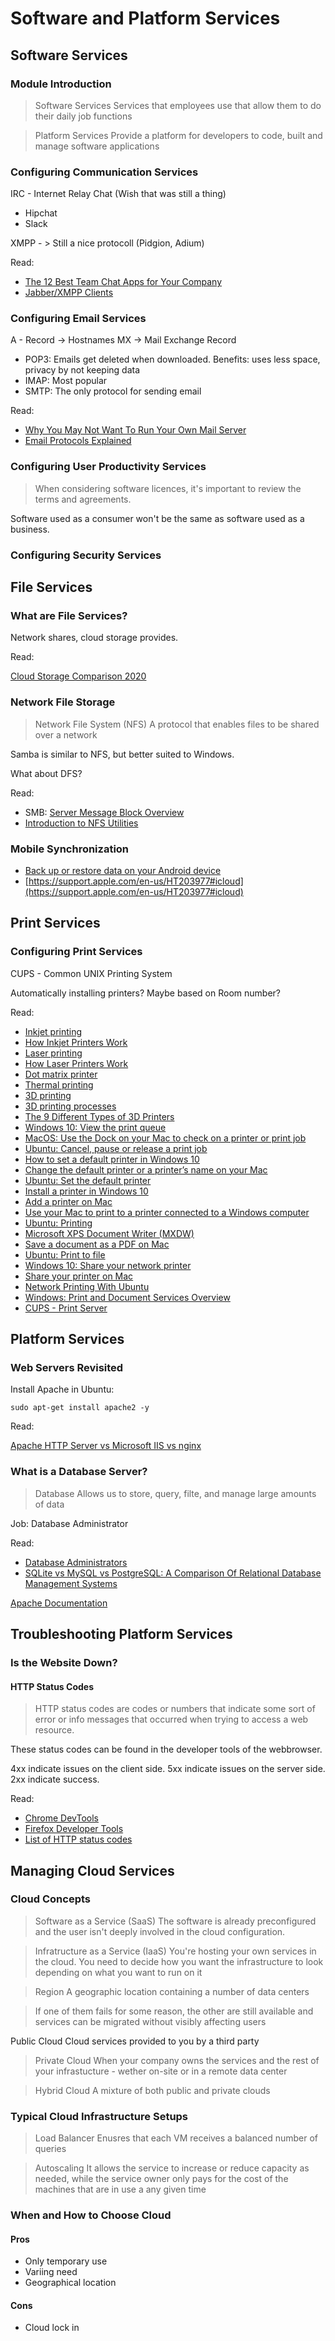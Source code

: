 # Software and Platform Services

## Software Services

### Module Introduction

<blockquote>
Software Services
Services that employees use that allow them to do their daily job functions
</blockquote>

<blockquote>
Platform Services
Provide a platform for developers to code, built and manage software applications
</blockquote>

### Configuring Communication Services

IRC - Internet Relay Chat (Wish that was still a thing)

- Hipchat
- Slack

XMPP - > Still a nice protocoll (Pidgion, Adium)

Read:

- [The 12 Best Team Chat Apps for Your Company](https://zapier.com/blog/best-team-chat-app/)
- [Jabber/XMPP Clients](https://jabber.at/clients/?os=any)

### Configuring Email Services

A - Record -> Hostnames
MX -> Mail Exchange Record

- POP3: Emails get deleted when downloaded. Benefits: uses less space, privacy by not keeping data
- IMAP: Most popular
- SMTP: The only protocol for sending email

Read:

- [Why You May Not Want To Run Your Own Mail Server](https://www.digitalocean.com/community/tutorials/why-you-may-not-want-to-run-your-own-mail-server)
- [Email Protocols Explained](https://blog.servermania.com/what-protocols-send-receive-email-with-the-mail-server/)

### Configuring User Productivity Services

<blockquote>
When considering software licences, it's important to review the terms and agreements.
</blockquote>

Software used as a consumer won't be the same as software used as a business.

### Configuring Security Services

## File Services

### What are File Services?

Network shares, cloud storage provides.

Read:

[Cloud Storage Comparison 2020](https://www.cloudwards.net/comparison/)

### Network File Storage

<blockquote>
Network File System (NFS)
A protocol that enables files to be shared over a network
</blockquote>

Samba is similar to NFS, but better suited to Windows.

What about DFS?

Read:

- SMB: [Server Message Block Overview](https://docs.microsoft.com/en-us/previous-versions/windows/it-pro/windows-server-2012-R2-and-2012/hh831795(v=ws.11)?redirectedfrom=MSDNA)
- [Introduction to NFS Utilities](http://www.linuxfromscratch.org/blfs/view/cvs/basicnet/nfs-utils.html)

### Mobile Synchronization

- [Back up or restore data on your Android device](https://support.google.com/android/answer/2819582?hl=en)
- [https://support.apple.com/en-us/HT203977#icloud](https://support.apple.com/en-us/HT203977#icloud)

## Print Services

### Configuring Print Services

CUPS - Common UNIX Printing System

Automatically installing printers? Maybe based on Room number?

Read:

- [Inkjet printing](https://en.wikipedia.org/wiki/Inkjet_printing)
- [How Inkjet Printers Work](https://computer.howstuffworks.com/inkjet-printer.htm)
- [Laser printing](https://en.wikipedia.org/wiki/Laser_printing)
- [How Laser Printers Work](https://computer.howstuffworks.com/laser-printer.htm)
- [Dot matrix printer](https://en.wikipedia.org/wiki/Dot_matrix_printer)
- [Thermal printing](https://en.wikipedia.org/wiki/Thermal_printing)
- [3D printing](https://en.wikipedia.org/wiki/3D_printing)
- [3D printing processes](https://en.wikipedia.org/wiki/3D_printing_processes)
- [The 9 Different Types of 3D Printers](https://3dinsider.com/3d-printer-types/)
- [Windows 10: View the print queue](https://support.microsoft.com/en-us/help/4027370/windows-10-view-the-print-queue)
- [MacOS: Use the Dock on your Mac to check on a printer or print job](https://support.apple.com/guide/mac-help/dock-mac-check-a-printer-print-job-mchle453335f/mac)
- [Ubuntu: Cancel, pause or release a print job](https://help.ubuntu.com/stable/ubuntu-help/printing-cancel-job.html)
- [How to set a default printer in Windows 10](https://support.microsoft.com/en-us/help/4028622/windows-10-how-to-set-a-default-printer)
- [Change the default printer or a printer’s name on your Mac](https://support.apple.com/guide/mac-help/change-default-printer-a-printers-mac-mchlp1036/mac)
- [Ubuntu: Set the default printer](https://help.ubuntu.com/stable/ubuntu-help/printing-setup-default-printer.html)
- [Install a printer in Windows 10](https://support.microsoft.com/en-us/help/4015386/windows-10-install-printer)
- [Add a printer on Mac](https://support.apple.com/guide/mac-help/add-a-printer-on-mac-mh14004/mac)
- [Use your Mac to print to a printer connected to a Windows computer](https://support.apple.com/guide/mac-help/mac-print-a-printer-connected-windows-mchlp2437/mac)
- [Ubuntu: Printing](https://help.ubuntu.com/stable/ubuntu-help/printing.html)
- [Microsoft XPS Document Writer (MXDW)](https://docs.microsoft.com/en-us/windows/win32/printdocs/microsoft-xps-document-writer)
- [Save a document as a PDF on Mac](https://support.apple.com/guide/mac-help/save-a-document-as-a-pdf-on-mac-mchlp1531/mac)
- [Ubuntu: Print to file](https://help.ubuntu.com/stable/ubuntu-help/printing-to-file.html)
- [Windows 10: Share your network printer](https://support.microsoft.com/en-us/help/4089224/windows-10-share-network-printer)
- [Share your printer on Mac](https://support.apple.com/guide/mac-help/share-your-printer-on-mac-mchlp2424/mac)
- [Network Printing With Ubuntu](https://help.ubuntu.com/community/NetworkPrintingWithUbuntu)
- [Windows: Print and Document Services Overview](https://docs.microsoft.com/en-us/previous-versions/windows/it-pro/windows-server-2012-r2-and-2012/hh831468(v=ws.11))
- [CUPS - Print Server](https://help.ubuntu.com/lts/serverguide/cups.html)

## Platform Services

### Web Servers Revisited

Install Apache in Ubuntu:

    sudo apt-get install apache2 -y

Read:

[Apache HTTP Server vs Microsoft IIS vs nginx](https://stackshare.io/stackups/apache-httpd-vs-microsoft-iis-vs-nginx)

### What is a Database Server?

<blockquote>
Database
Allows us to store, query, filte, and manage large amounts of data
</blockquote>

Job: Database Administrator

Read:

- [Database Administrators](https://www.bls.gov/ooh/computer-and-information-technology/database-administrators.htm)
- [SQLite vs MySQL vs PostgreSQL: A Comparison Of Relational Database Management Systems](https://www.digitalocean.com/community/tutorials/sqlite-vs-mysql-vs-postgresql-a-comparison-of-relational-database-management-systems)

[Apache Documentation](https://httpd.apache.org/docs/current/)

## Troubleshooting Platform Services

### Is the Website Down?

#### HTTP Status Codes

<blockquote>
HTTP status codes are codes or numbers that indicate some sort of error or info messages that occurred when trying to access a web resource.
</blockquote>

These status codes can be found in the developer tools of the webbrowser.

4xx indicate issues on the client side.
5xx indicate issues on the server side.
2xx indicate success.

Read:

- [Chrome DevTools](https://developers.google.com/web/tools/chrome-devtools?utm_source=dcc&utm_medium=redirect&utm_campaign=2018Q2)
- [Firefox Developer Tools](https://developer.mozilla.org/en-US/docs/Tools)
- [List of HTTP status codes](https://en.wikipedia.org/wiki/List_of_HTTP_status_codes)

## Managing Cloud Services

### Cloud Concepts

<blockquote>
Software as a Service (SaaS)
The software is already preconfigured and the user isn't deeply involved in the cloud configuration.
</blockquote>

<blockquote>
Infratructure as a Service (IaaS)
You're hosting your own services in the cloud. You need to decide how you want the infrastructure to look depending on what you want to run on it
</blockquote>

<blockquote>
Region
A geographic location containing a number of data centers
</blockquote>

<blockquote>
If one of them fails for some reason, the other are still available and services can be migrated without visibly affecting users
</blockquote>

<blocquote>
Public Cloud
Cloud services provided to you by a third party
</blockquote>

<blockquote>
Private Cloud
When your company owns the services and the rest of your infrastucture - wether on-site or in a remote data center
</blockquote>

<blockquote>
Hybrid Cloud
A mixture of both public and private clouds
</blockquote>

### Typical Cloud Infrastructure Setups

<blockquote>
Load Balancer
Enusres that each VM receives a balanced number of queries
</blockquote>

<blockquote>
Autoscaling
It allows the service to increase or reduce capacity as needed, while the service owner only pays for the cost of the machines that are in use a any given time
</blockquote>

### When and How to Choose Cloud

#### Pros

- Only temporary use
- Variing need
- Geographical location

#### Cons

- Cloud lock in


